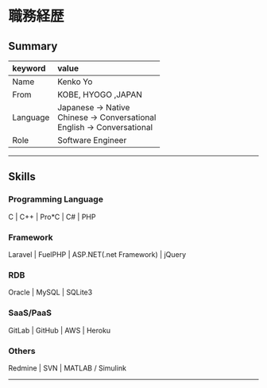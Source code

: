# 職務経歴

## Summary
| keyword | value |
|:--|:--|
| Name | Kenko Yo |
| From | KOBE, HYOGO ,JAPAN |
| Language | Japanese -> Native<br>Chinese -> Conversational<br>English -> Conversational|
| Role | Software Engineer |

---

## Skills
### Programming Language
 C | C++ | Pro*C | C# | PHP
### Framework
 Laravel | FuelPHP | ASP.NET(.net Framework) | jQuery
### RDB
 Oracle | MySQL | SQLite3
### SaaS/PaaS
 GitLab | GitHub | AWS | Heroku
### Others
 Redmine | SVN | MATLAB / Simulink 

---
<!-- ## History -->
